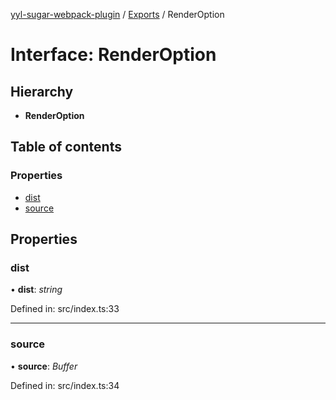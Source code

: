 [yyl-sugar-webpack-plugin](../README.md) / [Exports](../modules.md) / RenderOption

# Interface: RenderOption

## Hierarchy

* **RenderOption**

## Table of contents

### Properties

- [dist](renderoption.md#dist)
- [source](renderoption.md#source)

## Properties

### dist

• **dist**: *string*

Defined in: src/index.ts:33

___

### source

• **source**: *Buffer*

Defined in: src/index.ts:34
